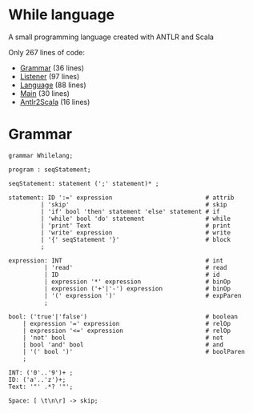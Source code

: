 While language
=====

  A small programming language created with ANTLR and Scala

Only 267 lines of code:
  - [Grammar](src/whilelang/Whilelang.g4) (36 lines)
  - [Listener](src/whilelang/MyListener.scala) (97 lines)
  - [Language](src/whilelang/Language.scala) (88 lines)
  - [Main](src/whilelang/Main.scala) (30 lines)
  - [Antlr2Scala](src/whilelang/Antlr2Scala.scala) (16 lines)

Grammar
====

````ANTLR
grammar Whilelang;

program : seqStatement;

seqStatement: statement (';' statement)* ;

statement: ID ':=' expression                          # attrib
         | 'skip'                                      # skip
         | 'if' bool 'then' statement 'else' statement # if
         | 'while' bool 'do' statement                 # while
         | 'print' Text                                # print
         | 'write' expression                          # write
         | '{' seqStatement '}'                        # block
         ;

expression: INT                                        # int
          | 'read'                                     # read
          | ID                                         # id
          | expression '*' expression                  # binOp
          | expression ('+'|'-') expression            # binOp
          | '(' expression ')'                         # expParen
          ;

bool: ('true'|'false')                                 # boolean
    | expression '=' expression                        # relOp
    | expression '<=' expression                       # relOp
    | 'not' bool                                       # not
    | bool 'and' bool                                  # and
    | '(' bool ')'                                     # boolParen
    ;

INT: ('0'..'9')+ ;
ID: ('a'..'z')+;
Text: '"' .*? '"';

Space: [ \t\n\r] -> skip;
````
